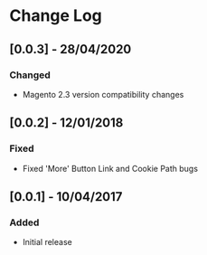 # Change Log

## [0.0.3] - 28/04/2020
### Changed
- Magento 2.3 version compatibility changes

## [0.0.2] - 12/01/2018
### Fixed
- Fixed 'More' Button Link and Cookie Path bugs

## [0.0.1] - 10/04/2017
### Added
- Initial release